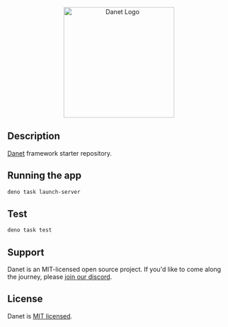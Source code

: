 <p align="center">
  <img src="https://user-images.githubusercontent.com/38007824/170542778-5ffe8414-38ea-438e-a02b-15a7c4800252.png" width="250" alt="Danet Logo" />
</p>

## Description

[Danet](https://github.com/savory/danet) framework starter repository.
## Running the app

```bash
deno task launch-server
```

## Test

```bash
deno task test
```

## Support

Danet is an MIT-licensed open source project. If you'd like to come along the journey, please [join our discord](https://discord.gg/Q7ZHuDPgjA).

## License

Danet is [MIT licensed](https://github.com/savory/danet/blob/master/LICENSE).
